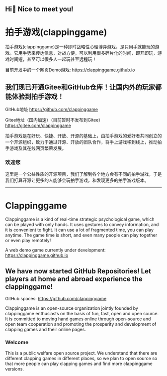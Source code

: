 ## Hi👋 Nice to meet you!
# 拍手游戏(clappinggame)
拍手游戏(clappinggame)是一种即时战略性心理博弈游戏，是只用手就能玩的游戏。它用手势来传达信息，对战方便，可以利用很多碎片化的时间，即开即玩，游戏时间短，甚至可以很多人一起玩甚至远程玩！

目前开发中的一个网页Demo游戏: https://clappinggame.github.io

## 我们现已开通Gitee和GitHub仓库！让国内外的玩家都能体验到拍手游戏！

GitHub地址 https://github.com/clappinggame

Gitee地址（国内加速）（目前暂时不发布到Gitee） https://gitee.com/clappinggame

拍手游戏是在好玩、快捷、开放、开源的基础上，由拍手游戏的爱好者共同创立的一个开源组织，致力于通过开源、开放的团队合作，将手上游戏移到线上，推动拍手游戏及其在线网页繁荣发展。

### 欢迎您
这里是一个公益性质的开源项目，我们了解到各个地方会有不同的拍手游戏，于是我们打算开源让更多的人能够会玩拍手游戏，和发现更多的拍手游戏版本。

------------------

# Clappinggame

Clappinggame is a kind of real-time strategic psychological game, which can be played with only hands. It uses gestures to convey information, and it is convenient to fight. It can use a lot of fragmented time, you can play anytime. The game time is short, and even many people can play together or even play remotely!

A web demo game currently under development: https://clappinggame.github.io

## We have now started GitHub Repositories! Let players at home and abroad experience the clappinggame!

GitHub spaces: https://github.com/clappinggame

Clappinggame is an open-source organization jointly founded by clappinggame enthusiasts on the basis of fun, fast, open and open source. It is committed to moving hand games online through open-source and open team cooperation and promoting the prosperity and development of clapping games and their online pages.

### Welcome

This is a public welfare open source project. We understand that there are different clapping games in different places, so we plan to open source so that more people can play clapping games and find more clappinggame versions.
